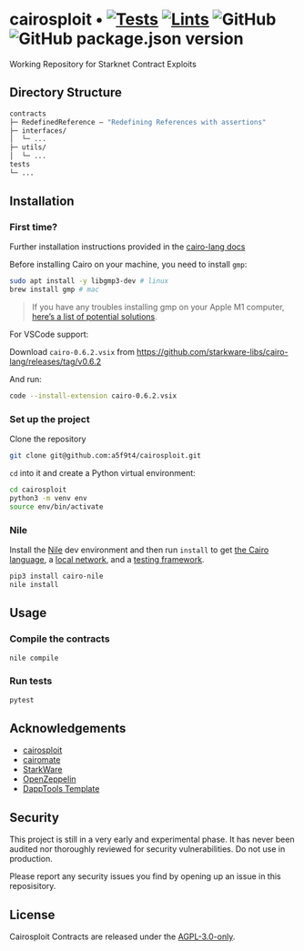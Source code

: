 # cairosploit • [![Tests](https://github.com/a5f9t4/cairosploit/actions/workflows/tests.yml/badge.svg)](https://github.com/a5f9t4/cairosploit/actions/workflows/tests.yml) [![Lints](https://github.com/a5f9t4/cairosploit/actions/workflows/lints.yml/badge.svg)](https://github.com/a5f9t4/cairosploit/actions/workflows/lints.yml) ![GitHub](https://img.shields.io/github/license/a5f9t4/cairosploit) ![GitHub package.json version](https://img.shields.io/github/package-json/v/a5f9t4/cairosploit)


Working Repository for Starknet Contract Exploits

## Directory Structure

```ml
contracts
├─ RedefinedReference — "Redefining References with assertions"
├─ interfaces/
│  └─ ...
├─ utils/
│  └─ ...
tests
└─ ...
```

## Installation

### First time?

Further installation instructions provided in the [cairo-lang docs](https://www.cairo-lang.org/docs/quickstart.html)

Before installing Cairo on your machine, you need to install `gmp`:
```bash
sudo apt install -y libgmp3-dev # linux
brew install gmp # mac
```
> If you have any troubles installing gmp on your Apple M1 computer, [here’s a list of potential solutions](https://github.com/OpenZeppelin/nile/issues/22).

For VSCode support:

Download `cairo-0.6.2.vsix` from https://github.com/starkware-libs/cairo-lang/releases/tag/v0.6.2

And run:
```bash
code --install-extension cairo-0.6.2.vsix
```

### Set up the project

Clone the repository

```bash
git clone git@github.com:a5f9t4/cairosploit.git
```

`cd` into it and create a Python virtual environment:

```bash
cd cairosploit
python3 -m venv env
source env/bin/activate
```

### Nile

Install the [Nile](https://github.com/OpenZeppelin/nile) dev environment and then run `install` to get [the Cairo language](https://www.cairo-lang.org/docs/quickstart.html), a [local network](https://github.com/Shard-Labs/starknet-devnet/), and a [testing framework](https://docs.pytest.org/en/6.2.x/).
```bash
pip3 install cairo-nile
nile install
```

## Usage

### Compile the contracts

```bash
nile compile
```

### Run tests

```bash
pytest
```


## Acknowledgements

- [cairosploit](https://github.com/a5f9t4/cairosploit)
- [cairomate](https://github.com/a5f9t4/cairomate)
- [StarkWare](https://starkware.co/)
- [OpenZeppelin](https://github.com/OpenZeppelin/cairo-contracts)
- [DappTools Template](https://github.com/gakonst/dapptools-template)

## Security

This project is still in a very early and experimental phase. It has never been audited nor thoroughly reviewed for security vulnerabilities. Do not use in production.

Please report any security issues you find by opening up an issue in this reposisitory.

## License

Cairosploit Contracts are released under the [AGPL-3.0-only](LICENSE).